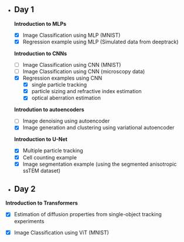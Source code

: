 - ## Day 1

  **Introduction to MLPs**
  - [x] Image Classification using MLP (MNIST)
  - [x] Regression example using MLP (Simulated data from deeptrack)

  **Introduction to CNNs**
  - [ ] Image Classification using CNN (MNIST)
  - [ ] Image Classification using CNN (microscopy data)
  - [x] Regression examples using CNN
    - [x] single particle tracking
    - [x] particle sizing and refractive index estimation
    - [x] optical aberration estimation

  **Introdution to autoencoders**
  - [ ] Image denoising using autoencoder
  - [x] Image generation and clustering using variational autoencoder 

  **Introduction to U-Net**
  - [x] Multiple particle tracking
  - [x] Cell counting example
  - [x] Image segmentation example (using the segmented anisotropic ssTEM dataset)
 
 - ## Day 2
 
 **Introduction to Transformers**
 - [x] Estimation of diffusion properties from single-object tracking experiments
 - [x] Image Classification using ViT (MNIST)

